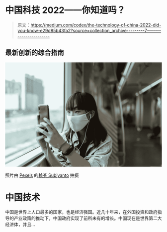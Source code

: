# 中国科技 2022——你知道吗？

> 原文：<https://medium.com/codex/the-technology-of-china-2022-did-you-know-e29d85b43fa2?source=collection_archive---------7----------------------->

## 最新创新的综合指南

![](img/c81b9a40f2c2634279718cad347398bd.png)

照片由 [Pexels](https://www.pexels.com/photo/woman-wearing-a-face-mask-on-the-subway-4429408/?utm_content=attributionCopyText&utm_medium=referral&utm_source=pexels) 的[赖爷 Subiyanto](https://www.pexels.com/@ketut-subiyanto?utm_content=attributionCopyText&utm_medium=referral&utm_source=pexels) 拍摄

# 中国技术

中国是世界上人口最多的国家，也是经济强国。近几十年来，在外国投资和政府指导的产业政策的推动下，中国政府实现了前所未有的增长。中国现在是世界第二大经济体，并且…